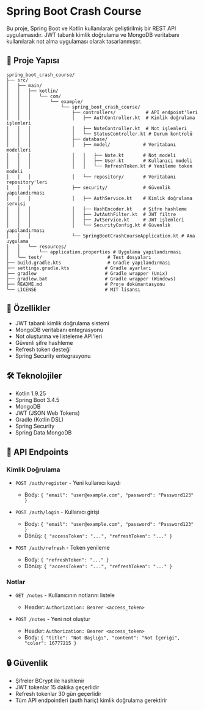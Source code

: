 # Spring Boot Crash Course

Bu proje, Spring Boot ve Kotlin kullanılarak geliştirilmiş bir REST API uygulamasıdır. JWT tabanlı kimlik doğrulama ve MongoDB veritabanı kullanılarak not alma uygulaması olarak tasarlanmıştır.

## 📁 Proje Yapısı

```
spring_boot_crash_course/
├── src/
│   ├── main/
│   │   ├── kotlin/
│   │   │   └── com/
│   │   │       └── example/
│   │   │           └── spring_boot_crash_course/
│   │   │               ├── controllers/           # API endpoint'leri
│   │   │               │   ├── AuthController.kt  # Kimlik doğrulama işlemleri
│   │   │               │   ├── NoteController.kt  # Not işlemleri
│   │   │               │   └── StatusController.kt # Durum kontrolü
│   │   │               ├── database/
│   │   │               │   ├── model/            # Veritabanı modelleri
│   │   │               │   │   ├── Note.kt       # Not modeli
│   │   │               │   │   ├── User.kt       # Kullanıcı modeli
│   │   │               │   │   └── RefreshToken.kt # Yenileme token modeli
│   │   │               │   └── repository/       # Veritabanı repository'leri
│   │   │               ├── security/             # Güvenlik yapılandırması
│   │   │               │   ├── AuthService.kt    # Kimlik doğrulama servisi
│   │   │               │   ├── HashEncoder.kt    # Şifre hashleme
│   │   │               │   ├── JwtAuthFilter.kt  # JWT filtre
│   │   │               │   ├── JwtService.kt     # JWT işlemleri
│   │   │               │   └── SecurityConfig.kt # Güvenlik yapılandırması
│   │   │               └── SpringBootCrashCourseApplication.kt # Ana uygulama
│   │   └── resources/
│   │       └── application.properties # Uygulama yapılandırması
│   └── test/                        # Test dosyaları
├── build.gradle.kts                 # Gradle yapılandırması
├── settings.gradle.kts             # Gradle ayarları
├── gradlew                         # Gradle wrapper (Unix)
├── gradlew.bat                     # Gradle wrapper (Windows)
├── README.md                       # Proje dokümantasyonu
└── LICENSE                         # MIT lisansı
```

## 🚀 Özellikler

- JWT tabanlı kimlik doğrulama sistemi
- MongoDB veritabanı entegrasyonu
- Not oluşturma ve listeleme API'leri
- Güvenli şifre hashleme
- Refresh token desteği
- Spring Security entegrasyonu

## 🛠️ Teknolojiler

- Kotlin 1.9.25
- Spring Boot 3.4.5
- MongoDB
- JWT (JSON Web Tokens)
- Gradle (Kotlin DSL)
- Spring Security
- Spring Data MongoDB

## 🔐 API Endpoints

### Kimlik Doğrulama

- `POST /auth/register` - Yeni kullanıcı kaydı
  - Body: `{ "email": "user@example.com", "password": "Password123" }`

- `POST /auth/login` - Kullanıcı girişi
  - Body: `{ "email": "user@example.com", "password": "Password123" }`
  - Dönüş: `{ "accessToken": "...", "refreshToken": "..." }`

- `POST /auth/refresh` - Token yenileme
  - Body: `{ "refreshToken": "..." }`
  - Dönüş: `{ "accessToken": "...", "refreshToken": "..." }`

### Notlar

- `GET /notes` - Kullanıcının notlarını listele
  - Header: `Authorization: Bearer <access_token>`

- `POST /notes` - Yeni not oluştur
  - Header: `Authorization: Bearer <access_token>`
  - Body: `{ "title": "Not Başlığı", "content": "Not İçeriği", "color": 16777215 }`

## 🔒 Güvenlik

- Şifreler BCrypt ile hashlenir
- JWT tokenlar 15 dakika geçerlidir
- Refresh tokenlar 30 gün geçerlidir
- Tüm API endpointleri (auth hariç) kimlik doğrulama gerektirir
